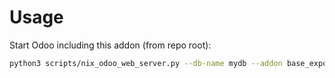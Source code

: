 # Usage

Start Odoo including this addon (from repo root):

```bash
python3 scripts/nix_odoo_web_server.py --db-name mydb --addon base_export_async
```
